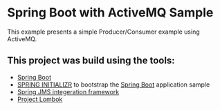 # Spring Boot with ActiveMQ Sample

This example presents a simple Producer/Consumer example using ActiveMQ.

## This project was build using the tools:

*   [Spring Boot](https://projects.spring.io/spring-boot/)
*   [SPRING INITIALIZR](http://start.spring.io/) to bootstrap the [Spring Boot](https://projects.spring.io/spring-boot/) application sample
*   [Spring JMS integeration framework](http://docs.spring.io/spring/docs/current/spring-framework-reference/html/jms.html)
*   [Project Lombok](https://projectlombok.org/)
